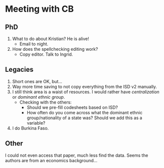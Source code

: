 Meeting with CB
===============

PhD
---

1. What to do about Kristian?
	He is alive! 
	- Email to night.
2. How does the spellchecking editing work?
	- Copy editor. Talk to Ingrid.

Legacies
--------

1. Short ones are OK, but...
2. Way more time saving to not copy everything from the ISD v2 manually.
3. I still think area is a waist of resources. I would rather have
   *centralization* or *dominant ethnic group*.
	- Checking with the others:
		- Should we pre-fill codesheets based on ISD?
		- How often do you come across what the dominant ethnic
		  group/nationality of a state was? Should we add this as a
		  variable?
4. I do Burkina Faso.

Other
-----

I could not even access that paper, much less find the data. Seems the authors
are from an economics background...
